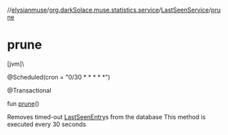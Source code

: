 //[elysianmuse](../../../index.md)/[org.darkSolace.muse.statistics.service](../index.md)/[LastSeenService](index.md)/[prune](prune.md)

# prune

[jvm]\

@Scheduled(cron = "0/30 * * * * *")

@Transactional

fun [prune](prune.md)()

Removes timed-out [LastSeenEntry](../../org.darkSolace.muse.statistics.model/-last-seen-entry/index.md)s from the database This method is executed every 30 seconds
